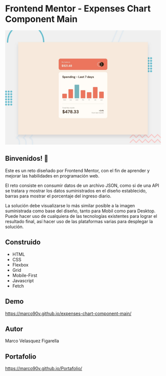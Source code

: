 # Frontend Mentor - Expenses Chart Component Main

![Design preview for the Time tracking dashboard coding challenge](./design/desktop-preview.jpg)

## Binvenidos! 👋

Este es un reto diseñado por Frontend Mentor, con el fin de aprender y mejorar las habilidades en programación web.

El reto consiste en consumir datos de un archivo JSON, como si de una API se tratara y mostrar los datos suministrados en el diseño establecido, barras para mostrar el porcentaje del ingreso diario.

La solución debe visualizarse lo más similar posible a la imagen suministrada como base del diseño, tanto para Mobil como para Desktop.
Puede hacer uso de cualquiera de las tecnologías existentes para lograr el resultado final, así hacer uso de las plataformas varias para desplegar la solución.

## Construido
 * HTML
 * CSS
 * Flexbox
 * Grid
 * Mobile-First
 * Javascript
 * Fetch

## Demo
https://marco90v.github.io/expenses-chart-component-main/
## Autor
Marco Velasquez Figarella
## Portafolio
https://marco90v.github.io/Portafolio/
